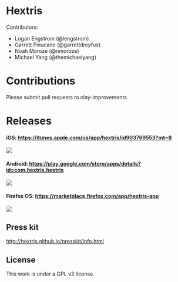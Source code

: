 Hextris
==========

Contributors:
 - Logan Engstrom (@lengstrom)
 - Garrett Finucane (@garrettdreyfus)
 - Noah Moroze (@nmoroze)
 - Michael Yang (@themichaelyang)

# Contributions
Please submit pull requests to clay-improvements

# Releases
#### iOS: https://itunes.apple.com/us/app/hextris/id903769553?mt=8
![](http://i.imgur.com/KBYZcf5.png)

#### Android: https://play.google.com/store/apps/details?id=com.hextris.hextris
![](http://i.imgur.com/mxj8yKs.png)

#### Firefox OS: https://marketplace.firefox.com/app/hextris-app
![](http://i.imgur.com/RhECXPg.png)

## Press kit

http://hextris.github.io/presskit/info.html

## License

This work is under a GPL v3 license.
